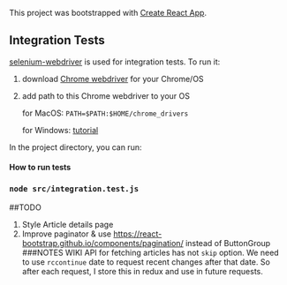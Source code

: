 This project was bootstrapped with [Create React App](https://github.com/facebook/create-react-app).

## Integration Tests

[selenium-webdriver](https://seleniumhq.github.io/selenium/docs/api/javascript/) is used for integration tests.
To run it:

1.  download [Chrome webdriver](http://chromedriver.storage.googleapis.com/index.html) for your Chrome/OS
2.  add path to this Chrome webdriver to your OS

    for MacOS: `PATH=$PATH:$HOME/chrome_drivers`
    
    for Windows: [tutorial](https://docs.alfresco.com/4.2/tasks/fot-addpath.html)
    
In the project directory, you can run:


#### How to run tests 
### `node src/integration.test.js`


##TODO
1. Style Article details page
2. Improve paginator & use https://react-bootstrap.github.io/components/pagination/ instead of ButtonGroup
###NOTES
WIKI API for fetching articles has not `skip` option. We need to use `rccontinue` date to request recent changes after that date. So after each request, I store this in redux and use in future requests.
